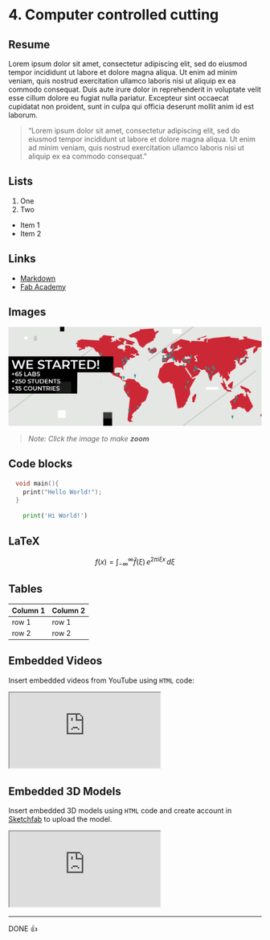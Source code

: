 # 4. Computer controlled cutting

## Resume

Lorem ipsum dolor sit amet, consectetur adipiscing elit, sed do eiusmod tempor incididunt ut labore et dolore magna aliqua. Ut enim ad minim veniam, quis nostrud exercitation ullamco laboris nisi ut aliquip ex ea commodo consequat. Duis aute irure dolor in reprehenderit in voluptate velit esse cillum dolore eu fugiat nulla pariatur. Excepteur sint occaecat cupidatat non proident, sunt in culpa qui officia deserunt mollit anim id est laborum.

> “Lorem ipsum dolor sit amet, consectetur adipiscing elit, sed do eiusmod tempor incididunt ut labore et dolore magna aliqua. Ut enim ad minim veniam, quis nostrud exercitation ullamco laboris nisi ut aliquip ex ea commodo consequat."

## Lists

1. One
2. Two

- Item 1
- Item 2

## Links

- [Markdown](https://www.markdownguide.org/)
- [Fab Academy](https://fabacademy.org/)

## Images

![Alt Text](../week01/assignment-01/sample-photo.jpg)

> _Note: Click the image to make **zoom**_

## Code blocks

```c
  void main(){
    print("Hello World!");
  }
```

```python
    print('Hi World!')
```

## LaTeX

$$
f(x) = \int_{-\infty}^\infty\hat f(\xi)\,e^{2 \pi i \xi x}\,d\xi
$$

## Tables

| Column 1 | Column 2 |
| -------- | -------- |
| row 1    | row 1    |
| row 2    | row 2    |

## Embedded Videos

Insert embedded videos from YouTube using `HTML` code:

<div class="embed-responsive embed-responsive-16by9">
  <iframe class="embed-responsive-item" src="https://www.youtube.com/embed/jjNgJFemlC4" allowfullscreen></iframe>
</div>

## Embedded 3D Models

Insert embedded 3D models using `HTML` code and create account in [Sketchfab](https://sketchfab.com/) to upload the model.

<div class="embed-responsive embed-responsive-16by9">
  <iframe class="embed-responsive-item" src="https://sketchfab.com/models/658c8f8a2f3042c3ad7bdedd83f1c915/embed" allowfullscreen></iframe>
</div>

---

DONE 👍

